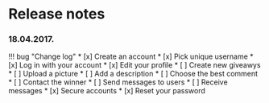 # Release notes

### 18.04.2017.

!!! bug "Change log"
	* [x] Create an account
	* [x] Pick unique username
	* [x] Log in with your account
	* [x] Edit your profile
	* [ ] Create new giveawys
	    * [ ] Upload a picture
	    * [ ] Add a description
	    * [ ] Choose the best comment
	    * [ ] Contact the winner
	* [ ] Send messages to users
	* [ ] Receive messages
	* [x] Secure accounts
	* [x] Reset your password